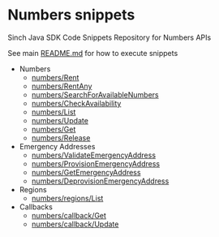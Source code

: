 # Numbers snippets
Sinch Java SDK Code Snippets Repository for Numbers APIs

See main [README.md](../../../../../README.md) for how to execute snippets

- Numbers
  - [numbers/Rent](Rent.java)
  - [numbers/RentAny](RentAny.java) 
  - [numbers/SearchForAvailableNumbers](SearchForAvailableNumbers.java)
  - [numbers/CheckAvailability](CheckAvailability.java)
  - [numbers/List](List.java)
  - [numbers/Update](Update.java)
  - [numbers/Get](Get.java)
  - [numbers/Release](Release.java)
- Emergency Addresses
  - [numbers/ValidateEmergencyAddress](ValidateEmergencyAddress.java)
  - [numbers/ProvisionEmergencyAddress](ProvisionEmergencyAddress.java)
  - [numbers/GetEmergencyAddress](GetEmergencyAddress.java)
  - [numbers/DeprovisionEmergencyAddress](DeprovisionEmergencyAddress.java)
- Regions
  - [numbers/regions/List](List.java) 
- Callbacks
   - [numbers/callback/Get](Get.java)
   - [numbers/callback/Update](Update.java)


